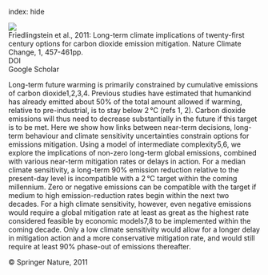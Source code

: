 index: hide

<div class="Citation">
    <div class="Citation-thumb CitationThumb-linked"  data-href="https://doi.org/10.1038/nclimate1302">
      <img src="https://static.claimspace.cloud/climate-study-static/refs/thumbs/12/Friedlingstein_et_al_2011-thumb.png" />
    </div>

  <div class="Citation-body">
    <div class="Citation-text">Friedlingstein et al., 2011: Long-term climate implications of twenty-first century options for carbon dioxide emission mitigation. <span class="Article-journal">Nature Climate Change, </span><span class="Article-volume">1, </span>457-461pp.</div>
    <div class="Citation-links">
      <div class="CitationLink" data-href="https://doi.org/10.1038/nclimate1302">
        <div class="CitationLink-icon CitationLink-Doi"></div>
        <div class="CitationLink-text">DOI</div>
      </div>
      <div class="CitationLink" data-href="https://scholar.google.com/scholar?q=10.1038/nclimate1302">
        <div class="CitationLink-icon CitationLink-Scholar"></div>
        <div class="CitationLink-text">Google Scholar</div>
      </div>
    </div>
  </div>
</div>

Long-term future warming is primarily constrained by cumulative emissions of carbon dioxide1,2,3,4. Previous studies have estimated that humankind has already emitted about 50% of the total amount allowed if warming, relative to pre-industrial, is to stay below 2 °C (refs 1, 2). Carbon dioxide emissions will thus need to decrease substantially in the future if this target is to be met. Here we show how links between near-term decisions, long-term behaviour and climate sensitivity uncertainties constrain options for emissions mitigation. Using a model of intermediate complexity5,6, we explore the implications of non-zero long-term global emissions, combined with various near-term mitigation rates or delays in action. For a median climate sensitivity, a long-term 90% emission reduction relative to the present-day level is incompatible with a 2 °C target within the coming millennium. Zero or negative emissions can be compatible with the target if medium to high emission-reduction rates begin within the next two decades. For a high climate sensitivity, however, even negative emissions would require a global mitigation rate at least as great as the highest rate considered feasible by economic models7,8 to be implemented within the coming decade. Only a low climate sensitivity would allow for a longer delay in mitigation action and a more conservative mitigation rate, and would still require at least 90% phase-out of emissions thereafter.

<div class="Citation-copy">
&copy; Springer Nature, 2011
</div>